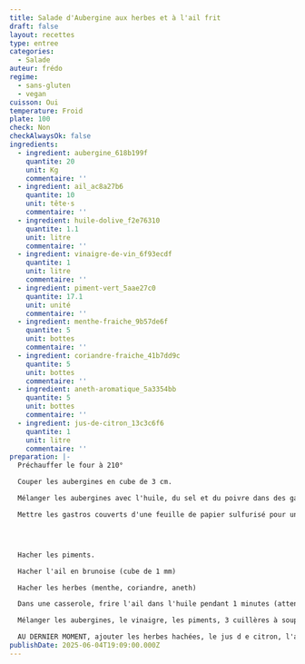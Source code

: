 ```yaml
---
title: Salade d'Aubergine aux herbes et à l'ail frit
draft: false
layout: recettes
type: entree
categories:
  - Salade
auteur: frédo
regime:
  - sans-gluten
  - vegan
cuisson: Oui
temperature: Froid
plate: 100
check: Non
checkAlwaysOk: false
ingredients:
  - ingredient: aubergine_618b199f
    quantite: 20
    unit: Kg
    commentaire: ''
  - ingredient: ail_ac8a27b6
    quantite: 10
    unit: tête·s
    commentaire: ''
  - ingredient: huile-dolive_f2e76310
    quantite: 1.1
    unit: litre
    commentaire: ''
  - ingredient: vinaigre-de-vin_6f93ecdf
    quantite: 1
    unit: litre
    commentaire: ''
  - ingredient: piment-vert_5aae27c0
    quantite: 17.1
    unit: unité
    commentaire: ''
  - ingredient: menthe-fraiche_9b57de6f
    quantite: 5
    unit: bottes
    commentaire: ''
  - ingredient: coriandre-fraiche_41b7dd9c
    quantite: 5
    unit: bottes
    commentaire: ''
  - ingredient: aneth-aromatique_5a3354bb
    quantite: 5
    unit: bottes
    commentaire: ''
  - ingredient: jus-de-citron_13c3c6f6
    quantite: 1
    unit: litre
    commentaire: ''
preparation: |-
  Préchauffer le four à 210°

  Couper les aubergines en cube de 3 cm.

  Mélanger les aubergines avec l'huile, du sel et du poivre dans des gastros.

  Mettre les gastros couverts d'une feuille de papier sulfurisé pour une durée de 35 minutes.




  Hacher les piments.

  Hacher l'ail en brunoise (cube de 1 mm)

  Hacher les herbes (menthe, coriandre, aneth)

  Dans une casserole, frire l'ail dans l'huile pendant 1 minutes (attention de ne pas faire cuire l'ail trop longtemps car il deviendrait amer. verser le tout dans un chinois en prenant soin de récupérer l'huile de friture qui sera aussi utilisée par la suite.

  Mélanger les aubergines, le vinaigre, les piments, 3 cuillères à soupe d'huile de friture.

  AU DERNIER MOMENT, ajouter les herbes hachées, le jus d e citron, l'ail frit.
publishDate: 2025-06-04T19:09:00.000Z
---
```


